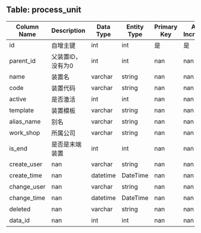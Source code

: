 ## Table: process_unit

| Column Name | Description | Data Type | Entity Type | Primary Key | Auto Increment | Nullable | Length | Precision | Default Value |
|-------------|-------------|-----------|-------------|-------------|----------------|----------|--------|-----------|---------------|
| id | 自增主键 | int | int | 是 | 是 | nan | nan | nan | nan |
| parent_id | 父装置ID，没有为0 | int | int | nan | nan | 是 | nan | nan | nan |
| name | 装置名 | varchar | string | nan | nan | 是 | 200.0 | nan | nan |
| code | 装置代码 | varchar | string | nan | nan | 是 | 200.0 | nan | nan |
| active | 是否激活 | int | int | nan | nan | 是 | nan | nan | nan |
| template | 装置模板 | varchar | string | nan | nan | 是 | 200.0 | nan | nan |
| alias_name | 别名 | varchar | string | nan | nan | 是 | 200.0 | nan | nan |
| work_shop | 所属公司 | varchar | string | nan | nan | 是 | 200.0 | nan | nan |
| is_end | 是否是末端装置 | int | int | nan | nan | 是 | nan | nan | nan |
| create_user | nan | varchar | string | nan | nan | 是 | 200.0 | nan | nan |
| create_time | nan | datetime | DateTime | nan | nan | 是 | nan | nan | nan |
| change_user | nan | varchar | string | nan | nan | 是 | 200.0 | nan | nan |
| change_time | nan | datetime | DateTime | nan | nan | 是 | nan | nan | nan |
| deleted | nan | varchar | string | nan | nan | 是 | 200.0 | nan | nan |
| data_id | nan | int | int | nan | nan | 是 | nan | nan | nan |

